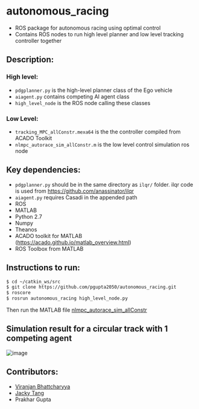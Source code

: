 # autonomous_racing
- ROS package for autonomous racing using optimal control
- Contains ROS nodes to run high level planner and low level tracking controller together

## Description:
### High level:
- `pdgplanner.py` is the high-level planner class of the Ego vehicle
- `aiagent.py` contains competing AI agent class
- `high_level_node` is the ROS node calling these classes

### Low Level:
- `tracking_MPC_allConstr.mexa64` is the the controller compiled from ACADO Toolkit
- `nlmpc_autorace_sim_allConstr.m` is the low level control simulation ros node

## Key dependencies:
- `pdgplanner.py` should be in the same directory as `ilqr/` folder. ilqr code is used from https://github.com/anassinator/ilqr
- `aiagent.py` requires Casadi in the appended path
- ROS 
- MATLAB
- Python 2.7
- Numpy 
- Theanos
- ACADO toolkit for MATLAB (https://acado.github.io/matlab_overview.html)
- ROS Toolbox from MATLAB

## Instructions to run:

```bash
$ cd ~/catkin_ws/src
$ git clone https://github.com/pgupta2050/autonomous_racing.git
$ roscore
$ rosrun autonomous_racing high_level_node.py
```
Then run the MATLAB file [nlmpc_autorace_sim_allConstr](https://github.com/pgupta2050/autonomous_racing/blob/main/src/low_level/nlmpc_autorace_sim_allConstr.m)

## Simulation result for a circular track with 1 competing agent
![image](src/low_level/sim_results/ct_all_10mTraack/untitle.jpg)

## Contributors:
- [Viranjan Bhattcharyya](https://github.com/autonomous-viranjan)
- [Jacky Tang](https://github.com/jackyt22)
- Prakhar Gupta
